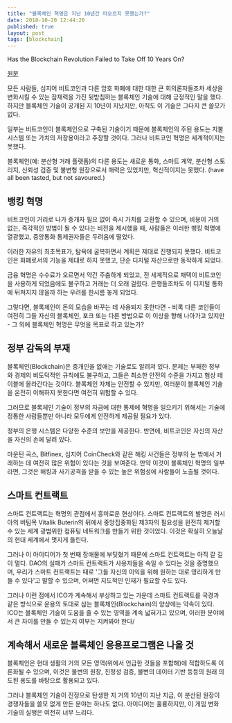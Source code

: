 ```yaml
---
title: "블록체인 혁명은 지난 10년간 떠오르지 못했는가?"
date: 2018-10-20 12:44:20
published: true
layout: post
tags: [blockchain]
---
```


Has the Blockchain Revolution Failed to Take Off 10 Years On?

[원문](https://cointelegraph.com/news/has-the-blockchain-revolution-failed-to-take-off-10-years-on)

모든 사람들, 심지어 비트코인과 다른 암호 화폐에 대한 대한 큰 회의론자들조차 세상을 변화시킬 수 있는 잠재력을 가진 뒷받침하는 블록체인 기술에 대해 긍정적인 말을 했다. 하지만 블록체인 기술이 공개된 지 10년이 지났지만, 아직도 이 기술은 그다지 큰 쓸모가 없다.

일부는 비트코인이 블록체인으로 구축된 기술이기 때문에 블록체인의 주된 용도는 지불 시스템 또는 가치의 저장용이라고 주장할 것이다. 그러나 비트코인 혁명은 세계적이지는 못했다.

블록체인(예: 분산형 거래 플랫폼)의 다른 용도는 새로운 통화, 스마트 계약, 분산형 스토리지, 신뢰성 검증 및 불변형 원장으로서 매력은 있었지만, 혁신적이지는 못했다. (have all been tasted, but not savoured.) 

## 뱅킹 혁명

비트코인이 거리로 나가 중개자 필요 없이 즉시 가치를 교환할 수 있으며, 비용이 거의 없는, 즉각적인 방법이 될 수 있다는 비전을 제시했을 때, 사람들은 이러한 뱅킹 혁명에 열광했고, 중앙통화 통제권자들은 두려움에 떨었다.

이러한 자유의 최초목표가, 탐욕에 굴복하면서 계획은 제대로 진행되지 못했다. 비트코인은 화폐로서의 기능을 제대로 하지 못했고, 단순 디지털 자산으로만 동작하게 되었다.

금융 혁명은 수수료가 오르면서 약간 주춤하게 되었고, 전 세계적으로 채택이 비트코인을 사용하게 되었음에도 불구하고 거래는 더 오래 걸렸다. 은행들조차도 이 디지털 통화에 뒤쳐지지 않을까 하는 우려를 한시름 놓게 되었다.

그렇다면, 블록체인이 돈의 모습을 바꾸는 데 사용되지 못한다면 - 비록 다른 코인들이 여전히 그들 자신의 블록체인, 포크 또는 다른 방법으로 이 이상을 향해 나아가고 있지만 - 그 외에 블록체인 혁명은 무엇을 목표로 하고 있는가?

## 정부 감독의 부재

블록체인(Blockchain)은 중개인을 없애는 기술로도 알려져 있다. 문제는 부패한 정부와 경제의 비도덕적인 규칙에도 불구하고, 그들은 최소한 안전의 수준을 가지고 협상 테이블에 올라간다는 것이다. 블록체인 자체는 안전할 수 있지만, 여러분이 블록체인 기술을 온전히 이해하지 못한다면 여전히 위험할 수 있다.

그러므로 블록체인 기술이 정부의 자금에 대한 통제에 혁명을 일으키기 위해서는 기술에 정통한 사람들뿐만 아니라 모두에게 안전하게 제공될 필요가 있다.

정부의 은행 시스템은 다양한 수준의 보안을 제공한다. 반면에, 비트코인은 자신의 자산을 자신의 손에 달려 있다.

마운틴 곡스, Bitfinex, 심지어 CoinCheck와 같은 해킹 사건들은 정부의 눈 밖에서 거래하는 데 여전히 많은 위험이 있다는 것을 보여준다. 만약 이것이 블록체인 혁명의 일부라면, 그것은 해킹과 사기공격을 받을 수 있는 높은 위험성에 사람들이 노출될 것이다.

## 스마트 컨트랙트

스마트 컨트랙트는 혁명의 관점에서 흥미로운 현상이다. 스마트 컨트랙트의 발명은 러시아의 버팀목 Vitalik Buterin의 뒤에서 중앙집중화된 제3자의 필요성을 완전히 제거할 수 있는 세계 광범위한 컴퓨팅 네트워크를 만들기 위한 것이었다. 이것은 확실히 오늘날의 현대 세계에서 멋지게 들린다.

그러나 이 아이디어가 첫 번째 장애물에 부딪혔기 때문에 스마트 컨트랙트는 아직 갈 길이 멀다. DAO의 실패가 스마트 컨트랙트가 사용자들을 속일 수 있다는 것을 증명했으며, 우리가 스마트 컨트랙트는 때로 '그들 자신의 이익을 위해 원하는 대로 영리하게 만들 수 있다'고 말할 수 있으며, 어쩌면 지도적인 인재가 필요할 수도 있다.

그러나 이런 점에서 ICO가 계속해서 부상하고 있는 가운데 스마트 컨트랙트를 국경과 같은 방식으로 운용의 토대로 삼는 블록체인(Blockchain)의 양상에는 약속이 있다. ICO는 블록체인 기술이 도움을 줄 수 있는 영역을 계속 넓혀가고 있으며, 이러한 분야에서 큰 차이를 만들 수 있는지 여부는 지켜봐야 한다/

## 계속해서 새로운 블록체인 응용프로그램은 나올 것

블록체인은 현대 생활의 거의 모든 영역(위에서 언급한 것들을 포함해)에 적합하도록 이론화될 수 있으며, 이것은 불변의 원장, 진정성 검증, 불변의 데이터 기반 등등의 원래 의도된 용도를 바탕으로 활용되고 있다.

그러나 블록체인 기술이 진정으로 탄생한 지 거의 10년이 지난 지금, 이 분산된 원장이 경쟁자들을 쓸모 없게 만든 분야는 하나도 없다. 아이디어는 훌륭하지만, 이 게임 변화 기술의 실행은 여전히 너무 느리다.
